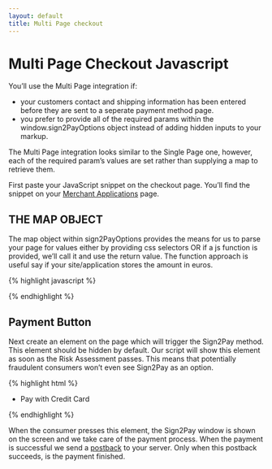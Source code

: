 ```yaml
---
layout: default
title: Multi Page checkout
---
```


# Multi Page Checkout Javascript

You’ll use the Multi Page integration if:

* your customers contact and shipping information has been entered before they are sent to a seperate payment method page.
* you prefer to provide all of the required params within the window.sign2PayOptions object instead of adding hidden inputs to your markup.

The Multi Page integration looks similar to the Single Page one, however, each of the required param’s values are set rather than supplying a map to retrieve them.

First paste your JavaScript snippet on the checkout page. You’ll find the snippet on your [Merchant Applications](https://merchant.sign2pay.com/merchant_applications) page.

## THE MAP OBJECT

The map object within sign2PayOptions provides the means for us to parse your page for values either by providing css selectors OR if a js function is provided, we’ll call it and use the return value. The function approach is useful say if your site/application stores the amount in euros.

{% highlight javascript %}
<script>// <![CDATA[
  window.sign2PayOptions = {
    merchant_id: 'e29550b84e6963064d000000',  // grab this from your merchant pages
    token: '52fa46da537061f622000000',        // grab this from your merchant pages
    el : '#sign2pay',                         // DOM element that initiates payment
    checkout_type: 'multi',
    domain : "sign2pay.com",
    first_name: "[first_name]",
    last_name: "[last_name]",
    email: "[email]",
    address: "[address]",
    postal_code: "[postal_code]",
    city: "[city]",
    region: "[region]",
    country: "[country]",
    amount:[amount in cents],
    ref_id : "[your order id]"
  };
  (function() {
    var s = document.createElement("script");
    s.type = "text/javascript";
    s.src = "//sign2pay.com/merchant.js";
    s.async = true;
    t = document.getElementsByTagName('script')[0];
    t.parentNode.insertBefore(s, t);
  })();
// ]]></script>
{% endhighlight %}

## Payment Button

Next create an element on the page which will trigger the Sign2Pay method. This element should be hidden by default. Our script will show this element as soon as the Risk Assessment passes. This means that potentially fraudulent consumers won’t even see Sign2Pay as an option.

{% highlight html %}
<button id="sign2pay" style="display: none;">Pay now</button>

<!-- it could be a list item -->
<ul>
  <li>Pay with Credit Card</li>
  <li id="sign2pay" style="display: none;">Pay with your signature</li>
</ul>

<!-- or a div. Your markup, your call. -->
<div id="sign2pay" style="display: none;">Pay now</div>
{% endhighlight %}

When the consumer presses this element, the Sign2Pay window is shown on the screen and we take care of the payment process. When the payment is successful we send a [postback](/integrations/postback.html) to your server. Only when this postback succeeds, is the payment finished.
